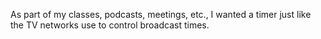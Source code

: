 As part of my classes, podcasts, meetings, etc.,
I wanted a timer just like the TV networks use
to control broadcast times.
